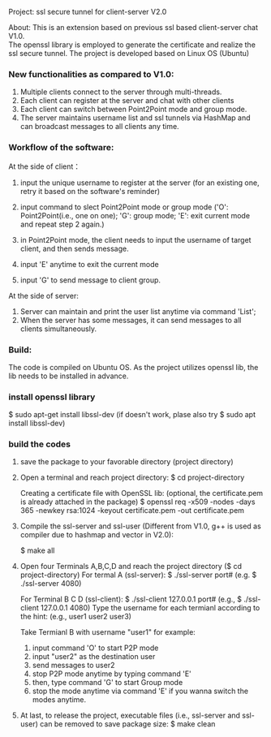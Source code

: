 Project: ssl secure tunnel for client-server V2.0

About:
This is an extension based on previous ssl based client-server chat V1.0.  
The openssl library is employed to generate the certificate and realize the ssl secure tunnel.
The project is developed based on Linux OS (Ubuntu)

### New functionalities as compared to V1.0:
   1. Multiple clients connect to the server through multi-threads.
   2. Each client can register at the server and chat with other clients
   3. Each client can switch between Point2Point mode and group mode.
   4. The server maintains username list and ssl tunnels via HashMap and can broadcast messages to all clients any time.

### Workflow of the software:
At the side of client：
   1. input the unique username to register at the server (for an existing one, retry it based on the software's reminder)
   2. input command to slect Point2Point mode or group mode ('O': Point2Point(i.e., one on one); 'G': group mode; 
   'E': exit current mode and repeat step 2 again.)
   
   3. in Point2Point mode, the client needs to input the username of target client, and then sends message.
   4. input 'E' anytime to exit the current mode
   5. input 'G' to send message to client group.

At the side of server:
   1) Server can maintain and print the user list anytime via command 'List';
   2) When the server has some messages, it can send messages to all clients simultaneously. 
 
### Build:
The code is compiled on Ubuntu OS.
As the project utilizes openssl lib, the lib needs to be installed in advance.

### install openssl library 
$ sudo apt-get install libssl-dev
(if doesn't work, plase also try $ sudo apt install libssl-dev)
### build the codes
1. save the package to your favorable directory (project directory) 
2. Open a terminal and reach project directory: 
   $ cd project-directory

   Creating a certificate file with OpenSSL lib: (optional, the certificate.pem is already attached in the package) 
   $ openssl req -x509 -nodes -days 365 -newkey rsa:1024 -keyout certificate.pem -out certificate.pem

3. Compile the ssl-server and ssl-user (Different from V1.0, g++ is used as compiler due to hashmap and vector in V2.0):

   $ make all

4. Open four Terminals A,B,C,D and reach the project directory ($ cd project-directory)
   For termal A (ssl-server):
   $ ./ssl-server port#       (e.g. $ ./ssl-server 4080)

   For Terminal B C D (ssl-client):
   $ ./ssl-client 127.0.0.1 port#   (e.g., $ ./ssl-client 127.0.0.1 4080)
   Type the username for each termianl according to the hint: (e.g., user1 user2 user3)
   
   Take Termianl B with username "user1" for example:
   1) input command 'O' to start P2P mode
   2) input "user2" as the destination user
   3) send messages to user2
   4) stop P2P mode anytime by typing command 'E'  
   5) then, type command 'G' to start Group mode
   6) stop the mode anytime via command 'E' if you wanna switch the modes anytime.

5. At last, to release the project, executable files (i.e., ssl-server and ssl-user) can be removed to save package size:
   $ make clean 

